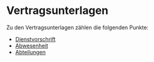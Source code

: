 # Vertragsunterlagen

Zu den Vertragsunterlagen zählen die folgenden Punkte:

- [Dienstvorschrift](Dienstvorschrift.md)
- [Abwesenheit](Abwesenheit.md)
- [Abteilungen](../Ränge)
